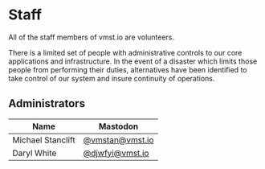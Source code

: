 # Staff

All of the staff members of vmst.io are volunteers.

There is a limited set of people with administrative controls to our core applications and infrastructure.
In the event of a disaster which limits those people from performing their duties, alternatives have been identified to take control of our system and insure continuity of operations.

## Administrators

| Name            | Mastodon                 |
|-----------------|-------------------------------|
| Michael Stanclift | [@vmstan@vmst.io](https://vmst.io/@vmstan) |
| Daryl White     | [@djwfyi@vmst.io](https://vmst.io/@djwfyi) |

<a rel="me" href="https://vmst.io/@vmstan"></a>
<a rel="me" href="https://vmst.io/@djwfyi"></a>
